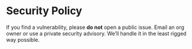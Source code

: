
# Security Policy

If you find a vulnerability, please **do not** open a public issue.
Email an org owner or use a private security advisory. We’ll handle it
in the least rigged way possible.
